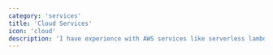```yaml
---
category: 'services'
title: 'Cloud Services'
icon: 'cloud'
description: 'I have experience with AWS services like serverless lambdas, SQS, SNS, API Gateway, EC2, CloudFormation, LightSail'
---
```

